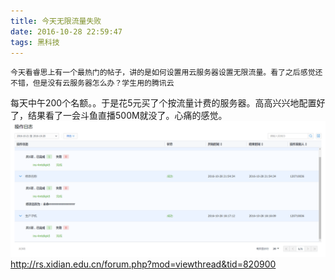 ```yaml
---
title: 今天无限流量失败
date: 2016-10-28 22:59:47
tags: 黑科技
---
```

	今天看睿思上有一个最热门的帖子，讲的是如何设置用云服务器设置无限流量。看了之后感觉还不错，但是没有云服务器怎么办？学生用的腾讯云
每天中午200个名额。。于是花5元买了个按流量计费的服务器。高高兴兴地配置好了，结果看了一会斗鱼直播500M就没了。心痛的感觉。
	![“为了不继续费钱,服务器已经销毁了”](/images/2016_10_28.png)
	http://rs.xidian.edu.cn/forum.php?mod=viewthread&tid=820900
